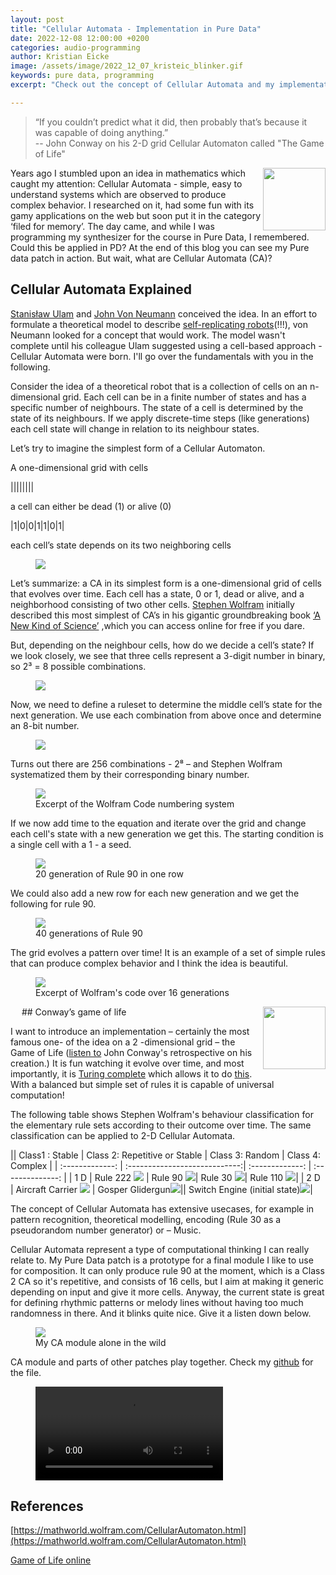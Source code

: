 ```yaml
---
layout: post
title: "Cellular Automata - Implementation in Pure Data"
date: 2022-12-08 12:00:00 +0200
categories: audio-programming
author: Kristian Eicke
image: /assets/image/2022_12_07_kristeic_blinker.gif
keywords: pure data, programming
excerpt: "Check out the concept of Cellular Automata and my implementation in Pure Data."

---
```

> “If you couldn’t predict what it did, then probably that’s because it was capable of doing anything.”
<br> -- John Conway on his 2-D grid Cellular Automaton called "The Game of Life"

<img align="right" width="100" height="100" src="/assets/image/2022_12_07_kristeic_Figureeight.gif">


Years ago I stumbled upon an idea in mathematics which caught my attention: Cellular Automata - simple,
easy to understand systems which are observed to produce complex behavior. I researched on it, had some
fun with its gamy applications on the web but soon put it in the category ‘filed for memory’. The day came, and
 while I was programming my synthesizer for the course in Pure Data, I remembered. Could this be applied in PD?
 At the end of this blog you can see my Pure data patch in action.
 But wait, what are Cellular Automata
 (CA)?

## Cellular Automata Explained
[Stanisław Ulam](https://de.wikipedia.org/wiki/Stanisław_Marcin_Ulam) and [John Von Neumann](https://de.wikipedia.org/wiki/John_von_Neumann) conceived the idea. In an effort to formulate a theoretical model to describe [self-replicating robots](https://fab.cba.mit.edu/classes/865.18/replication/Sipper.pdf)(!!!), von Neumann looked for a concept that would work. The  model wasn't complete until his colleague Ulam suggested using a cell-based approach - Cellular Automata were born. I'll go over the fundamentals with you in the following.

Consider the idea of a theoretical robot that is a collection of cells on an n-dimensional grid.
Each cell can be in a finite number of states and has a specific number of neighbours.
The state of a cell is determined by the state of its neighbours. If we apply discrete-time steps
(like generations) each cell state will change in relation to its neighbour states.

Let’s try to imagine the simplest form of a Cellular Automaton.

A one-dimensional grid with cells

||||||||

a cell can either be dead (1) or alive (0)

|1|0|0|1|1|0|1|

each cell’s state depends on its two neighboring cells

<figure style="float: none">
   <img
      src="/assets/image/2022_12_07_kristeic_neighbours.jpg"
      style="max-height:400px; width:auto;" />
   <figcaption></figcaption>
</figure>


Let’s summarize: a CA in its simplest form is a one-dimensional grid of cells that evolves over time.
Each cell has a state, 0 or 1, dead or alive, and a neighborhood consisting of two other cells.
[Stephen Wolfram](https://de.wikipedia.org/wiki/Stephen_Wolfram) initially described this most simplest of CA’s in his gigantic groundbreaking book [‘A New Kind of Science’](https://www.wolframscience.com/nks/) ,which you can access online for free if you dare.

But, depending on the neighbour cells, how do we decide a cell’s state? If we look closely, we see that three cells represent a 3-digit number in binary, so 2³ = 8 possible combinations.

<figure style="float: none">
   <img
      src="/assets/image/2022_12_07_kristeic_binary_combinations.jpg"
      style="max-height:400px; width:auto;" />
   <figcaption></figcaption>
</figure>

Now, we need to define a ruleset to determine the middle cell’s state for the next generation.
We use each combination from above once and determine an 8-bit number.
<figure style="float: none">
   <img
      src="/assets/image/2022_12_07_kristeic_ElementaryCA30Rules.jpg"
      style="max-height:600px; width:auto;" />
   <figcaption></figcaption>
</figure>

Turns out there are 256 combinations - 2⁸ – and Stephen Wolfram systematized them by their corresponding binary number.

<figure style="float: none">
   <img
      src="/assets/image/2022_12_07_kristeic_ElementaryCARules.jpg"
      style="max-height:600px; width:auto;" />
   <figcaption>Excerpt of the Wolfram Code numbering system</figcaption>
</figure>

If we now add time to the equation and iterate over the grid and change each cell's state with a new generation we get this. The starting condition is a single cell with a 1 - a seed.

<figure>
   <img
      src="/assets/image/2022_12_07_kristeic_rule90_evolving.gif"
      style="max-height:400px; width:auto;" />
   <figcaption>20 generation of Rule 90 in one row</figcaption>
</figure>


We could also add a new row for each new generation and we get the following for rule 90.

<figure>
   <img
      src="/assets/image/2022_12_07_kristeic_rule90.gif"
      style="max-height:400px; width:auto;" />
   <figcaption>40 generations of Rule 90 </figcaption>
</figure>

The grid evolves a pattern over time! It is an example of a set of simple rules that can produce
complex behavior and I think the idea is beautiful.

<figure>
   <img
      src="/assets/image/2022_12_07_kristeic_Elementary.jpg"
      style="max-height:600px; width:auto;" />
   <figcaption>Excerpt of Wolfram's code over 16 generations</figcaption>
</figure>
 
## Conway’s game of life
<img align="right" width="100" height="100" src="/assets/image/2022_12_07_kristeic_Glider.gif">

I want to introduce an implementation – certainly the most famous one- of the idea on a 2 -dimensional grid – the Game of Life ([listen to](https://www.youtube.com/watch?v=R9Plq-D1gEk) John Conway's retrospective on his creation.)
It is fun watching it evolve over time, and most importantly,  it is [Turing complete](https://en.wikipedia.org/wikiConway%27s_Game_of_Life) which allows it to do [this](https://www.youtube.com/watch?v=xP5-iIeKXE8). With a balanced but simple set of rules it is capable of universal computation!

The following table shows Stephen Wolfram's behaviour classification for the elementary rule sets according to their outcome over time. The same classification can be applied to 2-D Cellular Automata.

|| Class1 : Stable | Class 2: Repetitive or Stable | Class 3: Random | Class 4: Complex |
| :-------------: | :----------------------------:| :-------------: | :--------------: |
| 1 D | Rule 222 ![](/assets/image/2022_12_07_kristeic_rule222.jpg) | Rule 90 ![](/assets/image/2022_12_07_kristeic_rule90.jpg)| Rule 30 ![](/assets/image/2022_12_07_kristeic_rule30.jpg)| Rule 110 ![](/assets/image/2022_12_07_kristeic_rule110.jpg)|
| 2 D | Aircraft Carrier ![](/assets/image/2022_12_07_kristeic_aircraftcarrier.png) | Gosper Glidergun![](/assets/image/2022_12_07_kristeic_Gosperglidergun.gif)|| Switch Engine (initial state)![](/assets/image/2022_12_07_kristeic_Switchengine.png)|


The concept of Cellular Automata has extensive usecases, for example in pattern recognition,
theoretical modelling, encoding (Rule 30 as a pseudorandom number generator) or – Music.


Cellular Automata represent a type of computational thinking I can really relate to.
My Pure Data patch is a prototype for a final module I like to use for composition. It can only produce rule 90 at the moment, which is a Class 2 CA so it's repetitive, and consists of 16 cells, but I aim at making it generic depending on input and give it more cells. Anyway, the current state is great for defining rhythmic patterns or melody lines without having too much randomness in there. And it blinks quite nice. Give it a listen down below.


<figure>
   <img
      src="/assets/image/2022_12_07_kristeic_CA_module.gif"
      style="max-height:600px; width:auto;" />
   <figcaption>My CA module alone in the wild</figcaption>
</figure>

CA module and parts of other patches play together. Check my [github](https://github.com/shx-vhs/pd-cellular-automaton) for the file.

<figure style="float: none">
  <video width="auto" controls>
    <source src="https://www.uio.no/english/studies/programmes/mct-master/blog/assets/video/2022_12_07_kristeic_presentation.mp4" type='video/mp4'>
  </video>
</figure>

## References
[https://mathworld.wolfram.com/CellularAutomaton.html](https://mathworld.wolfram.com/CellularAutomaton.html)

[Game of Life online](https://playgameoflife.com)
